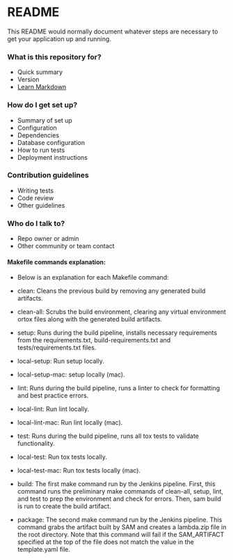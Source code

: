 # README #

This README would normally document whatever steps are necessary to get your application up and running.

### What is this repository for? ###

* Quick summary
* Version
* [Learn Markdown](https://bitbucket.org/tutorials/markdowndemo)

### How do I get set up? ###

* Summary of set up
* Configuration
* Dependencies
* Database configuration
* How to run tests
* Deployment instructions

### Contribution guidelines ###

* Writing tests
* Code review
* Other guidelines

### Who do I talk to? ###

* Repo owner or admin
* Other community or team contact

#### Makefile commands explanation:
* Below is an explanation for each Makefile command:

* clean: Cleans the previous build by removing any generated build artifacts.

* clean-all: Scrubs the build environment, clearing any virtual environment ortox files along with the generated build artifacts.

* setup: Runs during the build pipeline, installs necessary requirements from the requirements.txt, build-requirements.txt and tests/requirements.txt files.

* local-setup: Run setup locally.

* local-setup-mac: setup locally (mac).

* lint: Runs during the build pipeline, runs a linter to check for formatting and best practice errors. 

* local-lint: Run lint locally.

* local-lint-mac: Run lint locally (mac).

* test: Runs during the build pipeline, runs all tox tests to validate functionality.

* local-test: Run tox tests locally.

* local-test-mac: Run tox tests locally (mac).

* build: The first make command run by the Jenkins pipeline. First, this command runs the preliminary make commands of clean-all, setup, lint, and test to prep the environment and check for errors. Then, sam build is run to create the build artifact.

* package: The second make command run by the Jenkins pipeline. This command grabs the artifact built by SAM and creates a lambda.zip file in the root directory. Note that this command will fail if the SAM_ARTIFACT specified at the top of the file does not match the value in the template.yaml file.